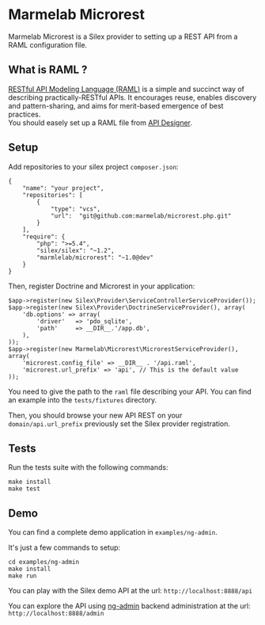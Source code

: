 # Marmelab Microrest

Marmelab Microrest is a Silex provider to setting up a REST API from a RAML configuration file.

## What is RAML ?

[RESTful API Modeling Language (RAML)](http://raml.org/) is a simple and succinct way of describing practically-RESTful APIs. It encourages reuse, enables discovery and pattern-sharing, and aims for merit-based emergence of best practices.    
You should easely set up a RAML file from [API Designer](http://api-portal.anypoint.mulesoft.com/raml/api-designer).     

## Setup

Add repositories to your silex project `composer.json`:

    {
        "name": "your project",
        "repositories": [
            {
                "type": "vcs",
                "url":  "git@github.com:marmelab/microrest.php.git"
            }
        ],
        "require": {
            "php": ">=5.4",
            "silex/silex": "~1.2",
            "marmlelab/microrest": "~1.0@dev"
        }
    }

Then, register Doctrine and Microrest in your application:

    $app->register(new Silex\Provider\ServiceControllerServiceProvider());
    $app->register(new Silex\Provider\DoctrineServiceProvider(), array(
        'db.options' => array(
            'driver'   => 'pdo_sqlite',
            'path'     => __DIR__.'/app.db',
        ),
    ));
    $app->register(new Marmelab\Microrest\MicrorestServiceProvider(), array(
        'microrest.config_file' => __DIR__ . '/api.raml',
        'microrest.url_prefix' => 'api', // This is the default value
    ));
  
You need to give the path to the `raml` file describing your API. You can find an example into the `tests/fixtures` directory.

Then, you should browse your new API REST on your `domain/api.url_prefix` previously set the Silex provider registration.

## Tests

Run the tests suite with the following commands:

    make install
    make test

## Demo

You can find a complete demo application in `examples/ng-admin`.

It's just a few commands to setup:

    cd examples/ng-admin
    make install
    make run

You can play with the Silex demo API at the url: `http://localhost:8888/api`

You can explore the API using [ng-admin](https://github.com/marmelab/ng-admin) backend administration at the url: `http://localhost:8888/admin`

